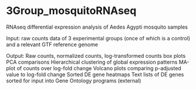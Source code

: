 # 3Group_mosquitoRNAseq
RNAseq differential expression analysis of Aedes Agypti mosquito samples 

Input: raw counts data of 3 experimental groups (once of which is a control) and a relevant GTF reference genome

Output:
Raw counts, normalized counts, log-transformed counts box plots
PCA comparisons
Hierarchical clustering of global expression patterns
MA-plot of counts over log-fold change
Volcano plots comparing p-adjusted value to log-fold change
Sorted DE gene heatmaps
Text lists of DE genes sorted for input into Gene Ontology programs (external)
